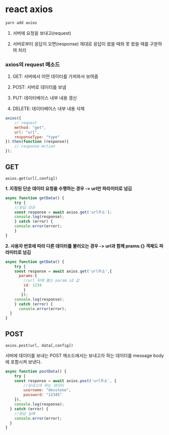 # react axios

```bash
yarn add axios
```

1. 서버에 요청을 보내고(request)

2. 서버로부터 응답이 오면(response) 제대로 응답이 왔을 때와 못 왔을 때를 구분하여 처리

### axios의 request 메소드

1. GET: 서버에서 어떤 데이터를 가져와서 보여줌

2. POST: 서버로 데이터를 보냄

3. PUT: 데이터베이스 내부 내용 갱신

4. DELETE: 데이터베이스 내부 내용 삭제

```js
axios({
    // request
    method: "get",
    url: "url",
    responseType: "type"
}).then(function (response){
    // response Action
});
```

## GET

```
axios.get(url[,config])
```

**1. 지정된 단순 데이터 요청을 수행하는 경우 -> url만 파라미터로 넘김**

```js
async function getData() {
    try {
    //응답 성공
    const response = await axios.get('url주소');
    console.log(response);
    } catch (error) {
    console.error(error);
    }
}
```

**2. 사용자 번호에 따라 다른 데이터를 불러오는 경우 -> url과 함께 prams:{} 객체도 파라미터로 넘김**

```js
async function getData() {
    try {
    const response = await axios.get('url주소',{
      params:{
        //url 뒤에 붙는 param id 값
        id: 1234
        }
       });
    console.log(response);
    } catch (error) {
      console.error(error);
  }
}
```

## POST

```
axios.post(url, data[,config])
```

서버에 데이터를 보내는 POST 메소드에서는 보내고자 하는 데이터를 message body에 포함시켜 보낸다.

```js
async function postData() {
    try {
    const response = await axios.post('url주소', {
        //보내고자 하는 데이터
        username: "devstone",
        password: "12345"
    }),
    console.log(response);
  } catch (error) {
    //응답 실패
    console.error(error);
  }
}
```


